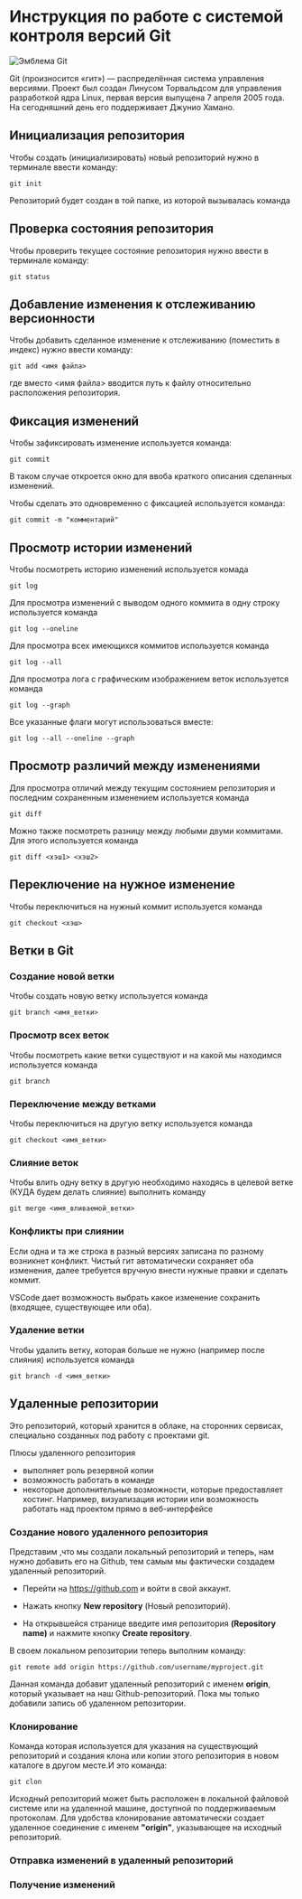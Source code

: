 # **Инструкция по работе с системой контроля версий Git**

![Эмблема Git](git.jpg)

Git (произносится «гит») — распределённая система управления версиями. Проект был создан Линусом Торвальдсом для управления разработкой ядра Linux, первая версия выпущена 7 апреля 2005 года. На сегодняшний день его поддерживает Джунио Хамано.

## Инициализация репозитория

Чтобы создать (инициализировать) новый репозиторий нужно в терминале ввести команду:

    git init

Репозиторий будет создан в той папке, из которой вызывалась команда

## Проверка состояния репозитория

Чтобы проверить текущее состояние репозитория нужно ввести в терминале команду:

    git status

## Добавление изменения к отслеживанию версионности

Чтобы добавить сделанное изменение к отслеживанию (поместить в индекс) нужно ввести команду:

    git add <имя файла>

где вместо <имя файла> вводится путь к файлу относительно расположения репозитория.

## Фиксация изменений

Чтобы зафиксировать изменение используется команда:

    git commit

В таком случае откроется окно для ввоба краткого описания сделанных изменений.

Чтобы сделать это одновременно с фиксацией используется команда:

    git commit -m "комментарий"

## Просмотр истории изменений

Чтобы посмотреть историю изменений используется комада

    git log

Для просмотра изменений с выводом одного коммита в одну строку используется команда

    git log --oneline

Для просмотра всех имеющихся коммитов используется команда

    git log --all

Для просмотра лога с графическим изображением веток используется команда

    git log --graph

Все указанные флаги могут использоваться вместе:

    git log --all --oneline --graph

## Просмотр различий между изменениями

Для просмотра отличий между текущим состоянием репозитория и последним сохраненным изменением используется команда

    git diff

Можно также посмотреть разницу между любыми двуми коммитами. Для этого используется команда

    git diff <хэш1> <хэш2>

## Переключение на нужное изменение

Чтобы переключиться на нужный коммит используется команда

    git checkout <хэш>

## Ветки в Git

### Создание новой ветки

Чтобы создать новую ветку используется команда

    git branch <имя_ветки>

### Просмотр всех веток

Чтобы посмотреть какие ветки существуют и на какой мы находимся используется команда

    git branch

### Переключение между ветками

Чтобы переключиться на другую ветку используется команда

    git checkout <имя_ветки>

### Слияние веток

Чтобы влить одну ветку в другую необходимо находясь в целевой ветке (КУДА будем делать слияние) выполнить команду

    git merge <имя_вливаемой_ветки>

### Конфликты при слиянии

Если одна и та же строка в разный версиях записана по разному возникнет конфликт.
Чистый гит автоматически сохраняет оба изменения, далее требуется вручную внести нужные правки и сделать коммит.

VSСode дает возможность выбрать какое изменение сохранить (входящее, существующее или оба).

### Удаление ветки

Чтобы удалить ветку, которая больше не нужно (например после слияния) используется команда

    git branch -d <имя_ветки>

## Удаленные репозитории

Это репозиторий, который хранится в облаке, на сторонних сервисах, специально созданных под работу с проектами git.

Плюсы удаленного репозитория

- выполняет роль резервной копии
- возможность работать в команде
- некоторые дополнительные возможности, которые предоставляет хостинг. Например, визуализация истории или возможность работать над проектом прямо в веб-интерфейсе

### Создание нового удаленного репозитория

Представим ,что мы создали локальный репозиторий и теперь,  нам нужно добавить его на Github, тем самым мы фактически создадем удаленный репозиторий.

- Перейти на https://github.com и войти в свой аккаунт.

 - Нажать  кнопку **New repository** (Новый репозиторий).
 -  На открывшейся странице введите имя репозитория **(Repository name)** и нажмите кнопку **Create repository**.

В своем локальном репозитории теперь выполним команду:

    git remote add origin https://github.com/username/myproject.git

Данная команда добавит удаленный репозиторий с именем **origin**, который указывает на наш Github-репозиторий. Пока мы только добавили запись об удаленном репозитории.

### Клонирование

 Команда которая используется для указания на существующий репозиторий и создания клона или копии этого репозитория в новом каталоге в другом месте.И это команда:

    git clon
    
Исходный репозиторий может быть расположен в локальной файловой системе или на удаленной машине, доступной по поддерживаемым протоколам.
Для удобства клонирование автоматически создает удаленное соединение с именем **"origin"**, указывающее на исходный репозиторий.

### Отправка изменений в удаленный репозиторий


### Получение изменений
